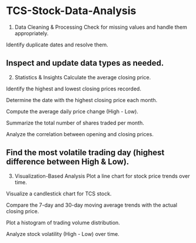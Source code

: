 # TCS-Stock-Data-Analysis

1. Data Cleaning & Processing
Check for missing values and handle them appropriately.

Identify duplicate dates and resolve them.

Inspect and update data types as needed.
-----------------------------------------------------------------------------------------------------------------------------------------------------------------------------------------------------------------------
2. Statistics & Insights
Calculate the average closing price.

Identify the highest and lowest closing prices recorded.

Determine the date with the highest closing price each month.

Compute the average daily price change (High - Low).

Summarize the total number of shares traded per month.

Analyze the correlation between opening and closing prices.

Find the most volatile trading day (highest difference between High & Low).
-----------------------------------------------------------------------------------------------------------------------------------------------------------------------------------------------------------------------
3. Visualization-Based Analysis
Plot a line chart for stock price trends over time.

Visualize a candlestick chart for TCS stock.

Compare the 7-day and 30-day moving average trends with the actual closing price.

Plot a histogram of trading volume distribution.

Analyze stock volatility (High - Low) over time.
